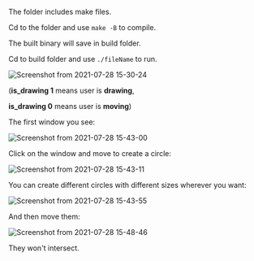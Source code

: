 The folder includes make files.

Cd to the folder and use `make -B` to compile.

The built binary will save in build folder.

Cd to build folder and use `./fileName` to run.

![Screenshot from 2021-07-28 15-30-24](https://user-images.githubusercontent.com/37975269/128158629-a679cdda-31b6-458c-9765-ca6c232a8b20.png)


(**is_drawing 1** means user is **drawing**,

 **is_drawing 0** means user is **moving**)



The first window you see:

![Screenshot from 2021-07-28 15-43-00](https://user-images.githubusercontent.com/37975269/128158680-49901baa-d4a9-4d35-93f9-beab188a3674.png)


Click on the window and move to create a circle:

![Screenshot from 2021-07-28 15-43-11](https://user-images.githubusercontent.com/37975269/128158708-57d0af4a-56f2-4c93-94cb-3be63841fe19.png)


You can create different circles with different sizes wherever you want:

![Screenshot from 2021-07-28 15-43-55](https://user-images.githubusercontent.com/37975269/128158736-a5b6f430-e755-4872-9315-06f6a091223c.png)


And then move them:

![Screenshot from 2021-07-28 15-48-46](https://user-images.githubusercontent.com/37975269/128158782-1c49c37a-8b5c-4bbd-b948-9a23abc14f1a.png)

They won't intersect.

